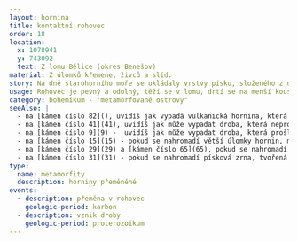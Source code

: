 ```yaml
---
layout: hornina
title: kontaktní rohovec
order: 18
location:
  x: 1078941
  y: 743092
  text: Z lomu Bělice (okres Benešov)
material: Z úlomků křemene, živců a slíd.
story: Na dně starohorního moře se ukládaly vrstvy písku, složeného z drobných úlomků hornin. Stlačením a stmelením zrn vznikla pevná hornina - droba. Při variském vrásnění byly vrstvy drob zvrásněny, zatlačeny do hloubky a ohřáty teplem magmatických hornin blízkého středočeského plutonu. Droby se změnily v kontaktní rohovce.
usage: Rohovec je pevný a odolný, těží se v lomu, drtí se na menší kousky, které se pak třídí podle velikosti. Přidává se do betonových a asfaltových směsí pro stavební účely.
category: bohemikum - "metamorfované ostrovy"
seeAlso: |
  - na [kámen číslo 82](), uvidíš jak vypadá vulkanická hornina, která prošla stejnou metamorfózou jako já
  - na [kámen číslo 41](41), uvidíš jak může vypadat droba, která neprošla metamorfózou
  - na [kámen číslo 9](9) -  uvidíš jak může vypadat droba, která prošla metamorfózou při mnohem vyšší teplotě
  - na [kámen číslo 15](15) - pokud se nahromadí větší úlomky hornin, místo droby vznikne drobový slepenec 
  - na [kámen číslo 29](29) a [kámen číslo 65](65), pokud se nahromadí písková zrna, tvořená převážně křemenem, vznikají pískovce
  - na [kámen číslo 31](31) - pokud se nahromadí písková zrna, tvořená z podstatné části živci, vznikne arkóza
type:
  name: metamorfity
  description: horniny přeměněné
events:
  - description: přeměna v rohovec
    geologic-period: karbon
  - description: vznik droby
    geologic-period: proterozoikum
---
```


